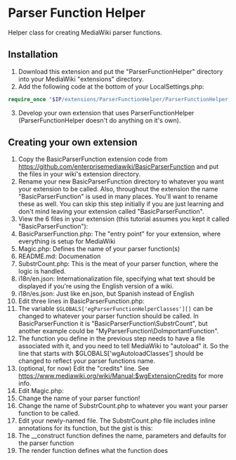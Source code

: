 Parser Function Helper
======================

Helper class for creating MediaWiki parser functions.

Installation
------------

1. Download this extension and put the "ParserFunctionHelper" directory into your MediaWiki "extensions" directory.
2. Add the following code at the bottom of your LocalSettings.php:
```php
require_once "$IP/extensions/ParserFunctionHelper/ParserFunctionHelper.php";
```
3. Develop your own extension that uses ParserFunctionHelper (ParserFunctionHelper doesn't do anything on it's own).

Creating your own extension
---------------------------

1. Copy the BasicParserFunction extension code from https://github.com/enterprisemediawiki/BasicParserFunction and put the files in your wiki's extension directory. 
2. Rename your new BasicParserFunction directory to whatever you want your extension to be called. Also, throughout the extension the name "BasicParserFunction" is used in many places. You'll want to rename these as well. You can skip this step initially if you are just learning and don't mind leaving your extension called "BasicParserFunction".
3. View the 6 files in your extension (this tutorial assumes you kept it called "BasicParserFunction"):
  1. BasicParserFunction.php: The "entry point" for your extension, where everything is setup for MediaWiki
  2. Magic.php: Defines the name of your parser function(s)
  3. README.md: Documenation
  4. SubstrCount.php: This is the meat of your parser function, where the logic is handled.
  5. i18n/en.json: Internationalization file, specifying what text should be displayed if you're using the English version of a wiki.
  6. i18n/es.json: Just like en.json, but Spanish instead of English
4. Edit three lines in BasicParserFunction.php:
  1. The variable ```$GLOBALS['egParserFunctionHelperClasses'][]``` can be changed to whatever your parser function should be called. In BasicParserFunction it is "BasicParserFunction\SubstrCount", but another example could be "MyParserFunction\DoImportantFunction".
  2. The function you define in the previous step needs to have a file associated with it, and you need to tell MediaWiki to "autoload" it. So the line that starts with $GLOBALS['wgAutoloadClasses'] should be changed to reflect your parser functions name.
  3. (optional, for now) Edit the "credits" line. See https://www.mediawiki.org/wiki/Manual:$wgExtensionCredits for more info.
5. Edit Magic.php:
  1. Change the name of your parser function!
6. Change the name of SubstrCount.php to whatever you want your parser function to be called.
7. Edit your newly-named file. The SubstrCount.php file includes inline annotations for its function, but the gist is this:
  1. The __construct function defines the name, parameters and defaults for the parser function
  2. The render function defines what the function does
